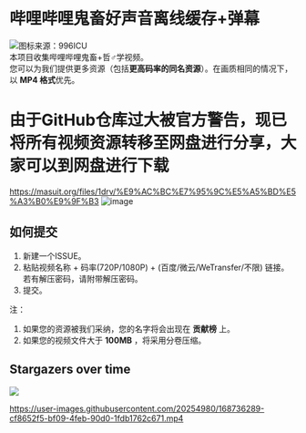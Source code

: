 # 哔哩哔哩鬼畜好声音离线缓存+弹幕  
![图标来源：996ICU](https://avatars2.githubusercontent.com/u/48942249)  
本项目收集哔哩哔哩鬼畜+哲♂学视频。  
您可以为我们提供更多资源（包括**更高码率的同名资源**）。在画质相同的情况下， 以 **MP4 格式**优先。  
# 由于GitHub仓库过大被官方警告，现已将所有视频资源转移至网盘进行分享，大家可以到网盘进行下载
https://masuit.org/files/1drv/%E9%AC%BC%E7%95%9C%E5%A5%BD%E5%A3%B0%E9%9F%B3
![image](https://github.com/ldqk/kichiku.icu/assets/20254980/9ffe3617-67e3-4b60-9850-ac76077130ae)

## 如何提交
1. 新建一个ISSUE。
2. 粘贴视频名称 + 码率(720P/1080P) + (百度/微云/WeTransfer/不限) 链接。若有解压密码，请附带解压密码。
3. 提交。

 注：  
1. 如果您的资源被我们采纳，您的名字将会出现在 **贡献榜** 上。
2. 如果您的视频文件大于 **100MB** ，将采用分卷压缩。

## Stargazers over time  
<img src="https://starchart.cc/ldqk/kichiku.icu.svg">    



https://user-images.githubusercontent.com/20254980/168736289-cf8652f5-bf09-4feb-90d0-1fdb1762c671.mp4

